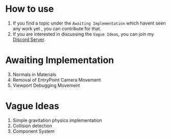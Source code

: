 # How to use
1) If you find a topic under the `Awaiting Implementation` which havent seen any work yet , you can contribute for that.
2) If you are interested in discussing the `Vague Ideas`, you can join my <a href = "https://discord.gg/MN6ccBjJK9"> Discord Server</a>.

# Awaiting Implementation
3) Normals in Materials
4) Removal of EntryPoint Camera Movement
5) Viewport Debugging Movement

# Vague Ideas
1) Simple gravitation physics implementation<br>
2) Collision detection
3) Component System 